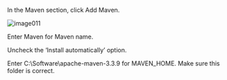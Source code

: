 In the Maven section, click Add Maven.

![image011](https://user-images.githubusercontent.com/558905/37420233-ad033176-278c-11e8-8ff8-74dee4b08a27.png)

Enter Maven for Maven name.

Uncheck the ‘Install automatically’ option.

Enter C:\Software\apache-maven-3.3.9 for MAVEN_HOME. Make sure this folder is correct.

